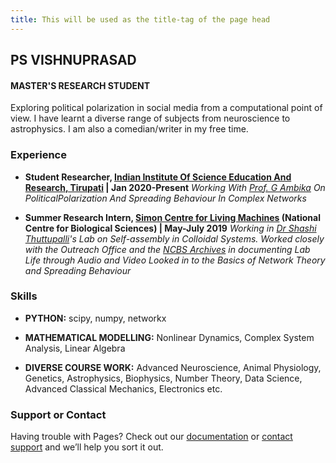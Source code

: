```yaml
---
title: This will be used as the title-tag of the page head
---
```


## PS VISHNUPRASAD
#### MASTER'S RESEARCH STUDENT

Exploring political polarization in social media from a computational point of view. I have learnt a diverse range of subjects from neuroscience to astrophysics.
I am also a comedian/writer in my free time.


### Experience

* **Student Researcher, [Indian Institute Of Science Education And Research, Tirupati](https://www.iisertirupati.ac.in) | Jan 2020-Present**
*Working With [Prof. G Ambika](https://scholar.google.com/citations?user=hYb5Ng8AAAAJ&hl=en) On PoliticalPolarization And Spreading Behaviour In Complex Networks*

* **Summer Research Intern, [Simon Centre for Living Machines](https://theory.ncbs.res.in/) (National Centre for Biological Sciences) | May-July 2019**
*Working in [Dr Shashi Thuttupalli](https://scholar.google.co.in/citations?user=tOxt7bIAAAAJ&hl=en)'s Lab on Self-assembly in Colloidal Systems. Worked closely with the Outreach Office and the [NCBS Archives](http://archives.ncbs.res.in/) in documenting Lab Life through Audio and Video Looked in to the Basics of Network Theory and Spreading Behaviour*


### Skills

* **PYTHON:**
scipy, numpy, networkx

* **MATHEMATICAL MODELLING:**
Nonlinear Dynamics, Complex System Analysis, Linear Algebra

* **DIVERSE COURSE WORK:**
Advanced Neuroscience, Animal Physiology, Genetics, Astrophysics, Biophysics, Number Theory, Data Science, Advanced Classical Mechanics, Electronics etc.

### Support or Contact

Having trouble with Pages? Check out our [documentation](https://docs.github.com/categories/github-pages-basics/) or [contact support](https://github.com/contact) and we’ll help you sort it out.
